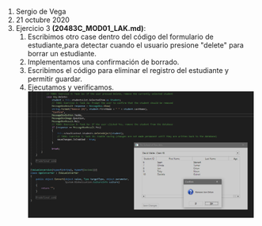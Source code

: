 1. Sergio de Vega
2. 21 octubre 2020
3. Ejercicio 3 **(20483C_MOD01_LAK.md)**:
   1. Escribimos otro case dentro del código del formulario de estudiante,para detectar cuando el usuario presione "delete" para borrar un estudiante.
   2. Implementamos una confirmación de borrado.
   3. Escribimos el código para eliminar el registro del estudiante y permitir guardar.
   4. Ejecutamos y verificamos.  ![C1](images/C1.PNG)